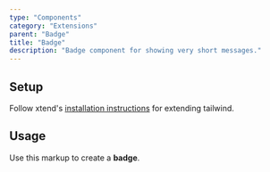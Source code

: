 ```yaml
---
type: "Components"
category: "Extensions"
parent: "Badge"
title: "Badge"
description: "Badge component for showing very short messages."
---
```


## Setup

Follow xtend's [installation instructions](/introduction/getting-started/setup) for extending tailwind.

## Usage

Use this markup to create a **badge**.

<script type="text/plain" class="language-markup">
  <div class="badge-container">
  
      <div class="badge badge-default">
        <!-- content -->
      </div>
      
      <div class="badge badge-default">
        <!-- content -->
      </div>
      
  </div>
</script>
